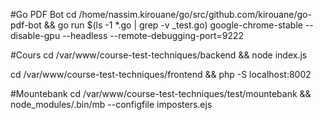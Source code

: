 #Go PDF Bot
cd /home/nassim.kirouane/go/src/github.com/kirouane/go-pdf-bot && go run $(ls -1 *.go | grep -v _test.go)
google-chrome-stable --disable-gpu  --headless --remote-debugging-port=9222

#Cours
cd /var/www/course-test-techniques/backend && node index.js

cd /var/www/course-test-techniques/frontend && php -S localhost:8002

#Mountebank
cd /var/www/course-test-techniques/test/mountebank && node_modules/.bin/mb --configfile imposters.ejs